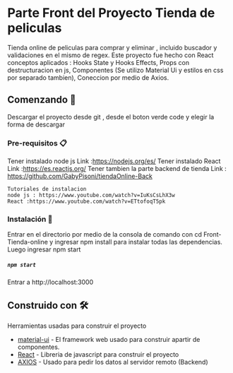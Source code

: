 # Parte Front del Proyecto Tienda de peliculas

Tienda online de peliculas para comprar y eliminar , incluido buscador y validaciones en el mismo de regex.
Este proyecto fue hecho con React conceptos aplicados :
Hooks State y Hooks Effects,
Props con destructuracion en js, 
Componentes (Se utilizo Material Ui y estilos en css por separado tambien),
Coneccion por medio de Axios.


## Comenzando 🚀

Descargar el proyecto desde git , desde el boton verde code y elegir la forma de descargar


### Pre-requisitos 📋

Tener instalado node js Link :https://nodejs.org/es/
Tener instalado React Link :https://es.reactjs.org/
Tener tambien la parte backend de tienda Link : https://github.com/GabyPisoni/tiendaOnline-Back



```
Tutoriales de instalacion 
node js : https://www.youtube.com/watch?v=IuKsCsLhX3w
React :https://www.youtube.com/watch?v=ETtofoqT5pk
```

### Instalación 🔧

Entrar en el directorio por medio de la consola de comando con cd Front-Tienda-online y ingresar npm install para instalar todas las dependencias.
Luego ingresar npm start
##### `npm start`
Entrar a http://localhost:3000

## Construido con 🛠️

Herramientas usadas para construir el proyecto
* [material-ui](https://material-ui.com/) - El framework web usado para construir apartir de componentes.
* [React](https://es.reactjs.org/) - Libreria de javascript para construir el proyecto
* [AXIOS](https://www.npmjs.com/package/axios/) - Usado para pedir los datos al servidor remoto (Backend)


